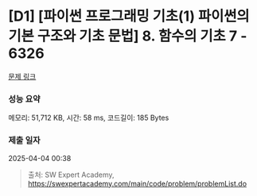 # [D1] [파이썬 프로그래밍 기초(1) 파이썬의 기본 구조와 기초 문법] 8. 함수의 기초 7 - 6326 

[문제 링크](https://swexpertacademy.com/main/code/problem/problemDetail.do?contestProbId=AWcWL1iq5dkDFAU4) 

### 성능 요약

메모리: 51,712 KB, 시간: 58 ms, 코드길이: 185 Bytes

### 제출 일자

2025-04-04 00:38



> 출처: SW Expert Academy, https://swexpertacademy.com/main/code/problem/problemList.do